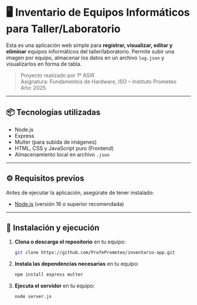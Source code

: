 # 🖥️ Inventario de Equipos Informáticos para Taller/Laboratorio

Esta es una aplicación web simple para **registrar, visualizar, editar y eliminar** equipos informáticos del taller/laboratorio. Permite subir una imagen por equipo, almacenar los datos en un archivo `log.json` y visualizarlos en forma de tabla.

> Proyecto realizado por 1º ASIR  
> Asignatura: Fundamentos de Hardware, ISO – Instituto Prometeo  
> Año: 2025

---

## 📦 Tecnologías utilizadas

- Node.js
- Express
- Multer (para subida de imágenes)
- HTML, CSS y JavaScript puro (Frontend)
- Almacenamiento local en archivo `.json`

---

## ⚙️ Requisitos previos

Antes de ejecutar la aplicación, asegúrate de tener instalado:

- [Node.js](https://nodejs.org/) (versión 16 o superior recomendada)

---

## 🚀 Instalación y ejecución

1. **Clona o descarga el repositorio** en tu equipo:

   ```bash
   git clone https://github.com/ProfePrometeo/inventario-app.git

2. **Instala las dependencias necesarias** en tu equipo:

   ```bash
   npm install express multer

3. **Ejecuta el servidor** en tu equipo:

   ```bash
   node server.js
